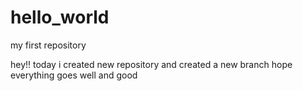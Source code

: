 # hello_world
my first repository

hey!!
today i created new repository and created a new branch 
hope everything goes well and good
